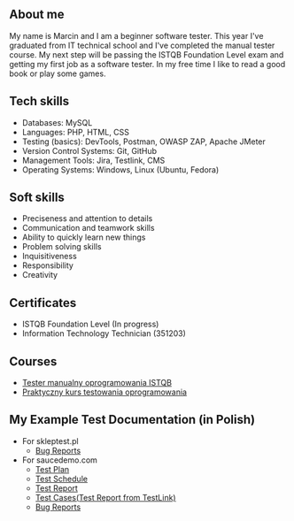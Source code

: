 ## About me
My name is Marcin and I am a beginner software tester. This year I've graduated from IT technical school and I've completed the manual tester course. My next step will be passing the ISTQB Foundation Level exam and getting my first job as a software tester.
In my free time I like to read a good book or play some games.

## Tech skills
* Databases: MySQL
* Languages: PHP, HTML, CSS
* Testing (basics): DevTools, Postman, OWASP ZAP, Apache JMeter
* Version Control Systems: Git, GitHub
* Management Tools: Jira, Testlink, CMS
* Operating Systems: Windows, Linux (Ubuntu, Fedora)

## Soft skills
* Preciseness and attention to details
* Communication and teamwork skills
* Ability to quickly learn new things
* Problem solving skills
* Inquisitiveness
* Responsibility
* Creativity

## Certificates
* ISTQB Foundation Level (In progress)
* Information Technology Technician (351203)

## Courses
* [Tester manualny oprogramowania ISTQB](https://dobrekursy.it/tester-manualny/)
* [Praktyczny kurs testowania oprogramowania](https://www.udemy.com/course/praktyczny-kurs-testowania-oprogramowania/?course_id=4345304)

## My Example Test Documentation (in Polish)
* For skleptest.pl
  * [Bug Reports](https://github.com/Maar2K/portfolio/blob/main/skleptest.pl/zgloszeniabledow.pdf)
* For saucedemo.com
  * [Test Plan](https://github.com/Maar2K/portfolio/blob/main/saucedemo.com/plantestow.pdf)
  * [Test Schedule](https://github.com/Maar2K/portfolio/blob/main/saucedemo.com/harmonogramtestow.pdf)
  * [Test Report](https://github.com/Maar2K/portfolio/blob/main/saucedemo.com/raportztestow.pdf)
  * [Test Cases(Test Report from TestLink)](https://github.com/Maar2K/portfolio/blob/main/saucedemo.com/raportztestow_testlink.pdf)
  * [Bug Reports](https://github.com/Maar2K/portfolio/tree/main/saucedemo.com/zgloszeniabledow_jira)
